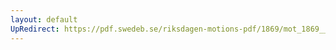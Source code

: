 ```yaml
---
layout: default
UpRedirect: https://pdf.swedeb.se/riksdagen-motions-pdf/1869/mot_1869__fk__00020.pdf
---
```

